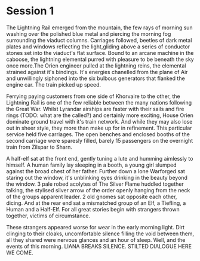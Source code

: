 # Session 1

The Lightning Rail emerged from the mountain, the few rays of morning sun washing over the polished blue metal and piercing the morning fog surrounding the viaduct columns. Carriages followed, beetles of dark metal plates and windows reflecting the light,gliding above a series of conductor stones set into the viaduct's flat surface. Bound to an arcane machine in the caboose, the lightning elemental purred with pleasure to be beneath the sky once more.The Orien engineer pulled at the lightning reins, the elemental strained against it's bindings. It's energies chanelled from the plane of Air and unwillingly siphoned into the six bulbous generators that flanked the engine car. The train picked up speed.

Ferrying paying customers from one side of Khorvaire to the other, the Lightning Rail is one of the few reliable between the many nations following the Great War. Whilst Lyrandar airships are faster with their sails and fire rings (TODO: what are the called?) and certainly more exciting, House Orien dominate ground travel with it's train network. And while they may also lose out in sheer style, they more than make up for in refinement. This particular service held five carriages. The open benches and enclosed booths of the second carriage were sparesly filled, barely 15 passengers on the overnight train from Zilspar to Sharn.

A half-elf sat at the front end, gently tuning a lute and humming aimlessly to himself. A human family lay sleeping in a booth, a young girl slumped against the broad chest of her father. Further down a lone Warforged sat staring out the window, it's unblinking eyes drinking in the beauty beyond the window. 3 pale robed acolytes of The Silver Flame huddled together talking, the stylised silver arrow of the order openly hanging from the neck of the groups apparent leader. 2 old gnomes sat opposite each other, dicing. And at the rear end sat a mismatched group of an Elf, a Tiefling, a Human and a Half-Elf. For all great stories begin with strangers thrown together, victims of circumstance.

These strangers appeared worse for wear in the early morning light. Dirt clinging to their cloaks, uncomfortable silence filling the void between them, all they shared were nervous glances and an hour of sleep. Well, and the events of this morning.
LIANA BREAKS SILENCE. STILTED DIALOGUE HERE WE COME.